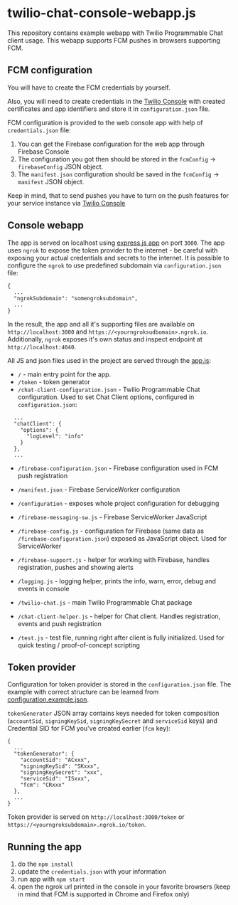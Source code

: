 # twilio-chat-console-webapp.js
This repository contains example webapp with Twilio Programmable Chat client usage.
This webapp supports FCM pushes in browsers supporting FCM.

## FCM configuration
You will have to create the FCM credentials by yourself.

Also, you will need to create credentials in the [Twilio Console](https://www.twilio.com/console/chat/credentials) with created certificates and app identifiers and store it in `configuration.json` file. 

FCM configuration is provided to the web console app with help of `credentials.json` file:
1. You can get the Firebase configuration for the web app through Firebase Console
2. The configuration you got then should be stored in the `fcmConfig` -> `firebaseConfig` JSON object.
3. The `manifest.json` configuration should be saved in the `fcmConfig` -> `manifest` JSON object.

Keep in mind, that to send pushes you have to turn on the push features for your service instance via [Twilio Console](https://www.twilio.com/console/chat) 

## Console webapp
The app is served on localhost using [express.js app](app.js) on port `3000`. 
The app uses `ngrok` to expose the token provider to the internet - be careful with exposing your actual credentials and secrets to the internet.
It is possible to configure the `ngrok` to use predefined subdomain via `configuration.json` file:
```
{
  ...
  "ngrokSubdomain": "somengroksubdomain",
  ...
}
```
 
In the result, the app and all it's supporting files are available on `http://localhost:3000` and `https://<yourngroksudbomain>.ngrok.io`.
Additionally, `ngrok` exposes it's own status and inspect endpoint at `http://localhost:4040`. 
 
All JS and json files used in the project are served through the [app.js](app.js):
* `/` - main entry point for the app. 
* `/token` - token generator 
* `/chat-client-configuration.json` - Twilio Programmable Chat configuration. Used to set Chat Client options, configured in `configuration.json`:
```
  ...   
  "chatClient": {
    "options": {
      "logLevel": "info"
    }
  },
  ...
```

* `/firebase-configuration.json` - Firebase configuration used in FCM push registration
* `/manifest.json` - Firebase ServiceWorker configuration
* `/configuration` - exposes whole project configuration for debugging  


* `/firebase-messaging-sw.js` - Firebase ServiceWorker JavaScript
* `/firebase-config.js` - configuration for Firebase (same data as `/firebase-configuration.json`) exposed as JavaScript object. Used for ServiceWorker 
* `/firebase-support.js` - helper for working with Firebase, handles registration, pushes and showing alerts

* `/logging.js` - logging helper, prints the info, warn, error, debug and events in console

* `/twilio-chat.js` - main Twilio Programmable Chat package
* `/chat-client-helper.js` - helper for Chat client. Handles registration, events and push registration
* `/test.js` - test file, running right after client is fully initialized. Used for quick testing / proof-of-concept scripting 


## Token provider
Configuration for token provider is stored in the `configuration.json` file. The example with correct structure can be learned from [configuration.example.json](configuration.example.json).

`tokenGenerator` JSON array contains keys needed for token composition (`accountSid`, `signingKeySid`, `signingKeySecret` and `serviceSid` keys) and Credential SID for FCM you've created earlier (`fcm` key): 
```
{
  ...
  "tokenGenerator": {
    "accountSid": "ACxxx",
    "signingKeySid": "SKxxx",
    "signingKeySecret": "xxx",
    "serviceSid": "ISxxx",
    "fcm": "CRxxx"
  },
  ...
}
```

Token provider is served on `http://localhost:3000/token` or `https://<yourngroksubdomain>.ngrok.io/token`.

## Running the app
1. do the `npm install`
2. update the `credentials.json` with your information
3. run app with `npm start`
4. open the ngrok url printed in the console in your favorite browsers (keep in mind that FCM is supported in Chrome and Firefox only)
